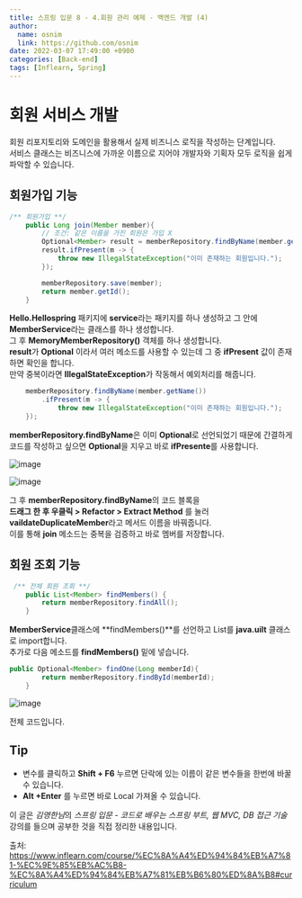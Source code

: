 ```yaml
---
title: 스프링 입문 8 - 4.회원 관리 예제 - 백엔드 개발 (4)
author:
  name: osnim
  link: https://github.com/osnim
date: 2022-03-07 17:49:00 +0900
categories: [Back-end]
tags: [Inflearn, Spring]
---
```


# 회원 서비스 개발

회원 리포지토리와 도메인을 활용해서 실제 비즈니스 로직을 작성하는 단계입니다. <br>
서비스 클래스는 비즈니스에 가까운 이름으로 지어야 개발자와 기획자 모두 로직을 쉽게 파악할 수 있습니다.

## 회원가입 기능

```java
/** 회원가입 **/
    public Long join(Member member){
        // 조건: 같은 이름을 가진 회원은 가입 X
        Optional<Member> result = memberRepository.findByName(member.getName());
        result.ifPresent(m -> {
            throw new IllegalStateException("이미 존재하는 회원입니다.");
        });

        memberRepository.save(member);
        return member.getId();
    }
```

**Hello.Hellospring** 패키지에 **service**라는 패키지를 하나 생성하고 그 안에 **MemberService**라는 클래스를 하나 생성합니다.<br>
그 후 **MemoryMemberRepository()** 객체를 하나 생성합니다.<br>
**result**가 **Optional** 이라서 여러 메소드를 사용할 수 있는데 그 중 **ifPresent** 값이 존재하면 확인을 합니다.<br>
만약 중복이라면 **IllegalStateException**가 작동해서 예외처리를 해줍니다.

```java
    memberRepository.findByName(member.getName())
        .ifPresent(m -> {
            throw new IllegalStateException("이미 존재하는 회원입니다.");
    });
```

**memberRepository.findByName**은 이미 **Optional**로 선언되었기 때문에 간결하게 코드를 작성하고 싶으면 **Optional**을 지우고 바로 **ifPresente**를 사용합니다.

![image](https://user-images.githubusercontent.com/79408217/157005417-dccfeb05-e318-4af0-8494-ddd3b24157a8.png)

![image](https://user-images.githubusercontent.com/79408217/157005709-38bd971d-19ca-4adb-84d0-a0f64e741300.png)

그 후 **memberRepository.findByName**의 코드 블록을 <br>
**드래그 한 후 우클릭 > Refactor > Extract Method** 를 눌러 **vaildateDuplicateMember**라고 메서드 이름을 바꿔줍니다.<br>
이를 통해 **join** 메소드는 중복을 검증하고 바로 멤버를 저장합니다.

## 회원 조회 기능

```java
 /** 전체 회원 조회 **/
    public List<Member> findMembers() {
        return memberRepository.findAll();
    }
```

**MemberService**클래스에 **findMembers()**를 선언하고 List를 **java.uilt** 클래스로 import합니다.<br>
추가로 다음 메소드를 **findMembers()** 밑에 넣습니다.

```java
public Optional<Member> findOne(Long memberId){
        return memberRepository.findById(memberId);
    }
```

![image](https://user-images.githubusercontent.com/79408217/157011150-6fb70952-b6fe-4ce2-b97f-9b94e7620257.png)

전체 코드입니다.

## Tip

- 변수를 클릭하고 **Shift + F6** 누르면 단락에 있는 이름이 같은 변수들을 한번에 바꿀 수 있습니다.
- **Alt +Enter** 를 누르면 바로 Local 가져올 수 있습니다.

이 글은 *김영한님*의 _스프링 입문 - 코드로 배우는 스프링 부트, 웹 MVC, DB 접근 기술_ 강의를 들으며 공부한 것을 직접 정리한 내용입니다.

출처: <https://www.inflearn.com/course/%EC%8A%A4%ED%94%84%EB%A7%81-%EC%9E%85%EB%AC%B8-%EC%8A%A4%ED%94%84%EB%A7%81%EB%B6%80%ED%8A%B8#curriculum>

